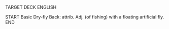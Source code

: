 TARGET DECK
ENGLISH

START
Basic
Dry-fly
Back: attrib. Adj. (of fishing) with a floating artificial fly.
END
